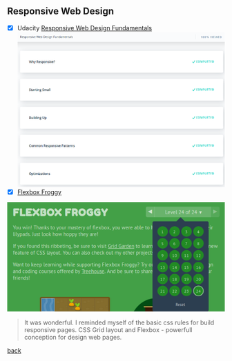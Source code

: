 ## Responsive Web Design

- [x] Udacity [Responsive Web Design Fundamentals](https://www.udacity.com/course/responsive-web-design-fundamentals--ud893)
![completed](udacity_responsive.png)
- [x] [Flexbox Froggy](http://flexboxfroggy.com/)

![completed](flexbox_froggy.png)

> It was wonderful. I reminded myself of the basic css rules for build responsive pages. CSS Grid layout and Flexbox - powerfull conception for design web pages.

[back](../README.md)
